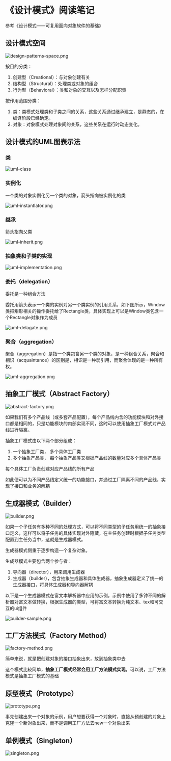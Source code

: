# 《设计模式》阅读笔记


参考《设计模式——可复用面向对象软件的基础》

## 设计模式空间

![design-patterns-space.png](/posts/70.design-patterns/design-patterns-space.png)

按目的分类：

1. 创建型（Creational）：与对象创建有关
2. 结构型（Structural）：处理类或对象的组合
3. 行为型（Behavioral）：类和对象的交互以及怎样分配职责

按作用范围分类：

1. 类：类模式处理类和子类之间的关系，这些关系通过继承建立，是静态的，在编译阶段已经确定。
2. 对象：对象模式处理对象间的关系，这些关系在运行时动态变化。

## 设计模式的UML图表示法

### 类

![uml-class](/posts/70.design-patterns/uml-class.png)

### 实例化

一个类的对象实例化另一个类的对象，箭头指向被实例化的类

![uml-instantlator.png](/posts/70.design-patterns/uml-instantlator.png)

### 继承

箭头指向父类

![uml-inherit.png](/posts/70.design-patterns/uml-inherit.png)

### 抽象类和子类的实现

![uml-implementation.png](/posts/70.design-patterns/uml-implementation.png)

### 委托（delegation）

委托是一种组合方法

委托用箭头表示一个类的实例对另一个类实例的引用关系，如下图所示，Window类把矩形相关的操作委托给了Rectangle类，具体实现上可以是Window类包含一个Rectangle对象作为成员

![uml-delagate.png](/posts/70.design-patterns/uml-delagate.png)

### 聚合（aggregation）

聚合（aggregation）是指一个类包含另一个类的对象，是一种组合关系，聚合和相识（acquaintance）的区别是，相识是一种弱引用，而聚合体现的是一种所有权。

![uml-aggregation.png](/posts/70.design-patterns/uml-aggregation.png)

## 抽象工厂模式（Abstract Factory）

![abstract-factory.png](/posts/70.design-patterns/abstract-factory.png)

如果我们有多个产品线（或多套产品配置），每个产品线内含的功能模块和对外接口都是相同的，只是功能模块的内部实现不同，这时可以使用抽象工厂模式对产品线进行隔离。

抽象工厂模式由以下两个部分组成：
1. 一个抽象工厂类， 多个具体工厂类
2. 多个抽象产品类， 每个抽象产品类又根据产品线的数量对应多个具体产品类

每个具体工厂负责创建对应产品线的所有产品

如此便可以为不同产品线定义统一的功能接口，并通过工厂隔离不同的产品线，实现了接口和业务的解耦

## 生成器模式（Builder）

![builder.png](/posts/70.design-patterns/builder.png)

如果一个子任务有多种不同的处理方式，可以将不同类型的子任务用统一的抽象接口定义，这样可以将子任务的具体实现对外隐藏，在主任务创建时根据子任务类型配置到主任务当中，这就是生成器模式。

生成器模式侧重于逐步构造一个复杂对象。

生成器模式主要包含两个参与者：
1. 导向器（director），用来调用生成器
2. 生成器（builder），包含抽象生成器和具体生成器，抽象生成器定义了统一的生成器接口，将具体生成器和导向器解耦

以下是一个生成器模式在富文本解析器中应用的示例，示例中使用了多钟不同的解析器对富文本做转换，根据生成器的类型，可将富文本转换为纯文本、tex和可交互的ui组件

![builder-sample.png](/posts/70.design-patterns/builder-sample.png)

## 工厂方法模式（Factory Method）

![factory-method.png](/posts/70.design-patterns/factory-method.png)

简单来说，就是把创建对象的接口抽象出来，放到抽象类中去

这个模式比较简单，**抽象工厂模式经常会用工厂方法模式实现**，可以说，工厂方法模式是抽象工厂模式的基础

## 原型模式（Prototype）

![prototype.png](/posts/70.design-patterns/prototype.png)

事先创建出来一个对象的示例，用户想要获得一个对象时，直接从预创建的对象上克隆一个新对象出来，而不是调用工厂方法去new一个对象出来

## 单例模式（Singleton）

![singleton.png](/posts/70.design-patterns/singleton.png)
